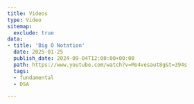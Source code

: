 ```yaml
---
title: Videos
type: Video
sitemap:
  exclude: true
data:
- title: 'Big O Notation'
  date: 2025-01-25
  publish_date: 2024-09-04T12:00:00+00:00
  path: https://www.youtube.com/watch?v=Mo4vesaut8g&t=394s
  tags:
  - fundamental
  - DSA

---
```

